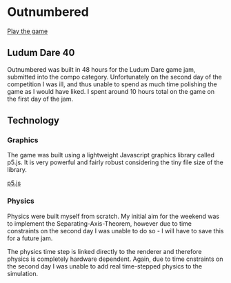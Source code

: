 # Outnumbered

[Play the game](http://outnumberedgame.co.uk/)

## Ludum Dare 40

Outnumbered was built in 48 hours for the Ludum Dare game jam, submitted into the compo category. Unfortunately on the second day of the competition I was ill, and thus unable to spend as much time polishing the game as I would have liked. I spent around 10 hours total on the game on the first day of the jam.

## Technology

### Graphics

The game was built using a lightweight Javascript graphics library called p5.js. It is very powerful and fairly robust considering the tiny file size of the library.

[p5.js](https://p5js.org/)

### Physics

Physics were built myself from scratch. My initial aim for the weekend was to implement the Separating-Axis-Theorem, however due to time constraints on the second day I was unable to do so - I will have to save this for a future jam.

The physics time step is linked directly to the renderer and therefore physics is completely hardware dependent. Again, due to time cnstraints on the second day I was unable to add real time-stepped physics to the simulation.

